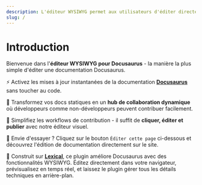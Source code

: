 ```yaml
---
description: L'éditeur WYSIWYG permet aux utilisateurs d'éditer directement le contenu Markdown dans les pages Docusaurus.
slug: /
---
```


# Introduction

Bienvenue dans l'**éditeur WYSIWYG pour Docusaurus** - la manière la plus simple d'éditer une documentation Docusaurus.

⚡️ Activez les mises à jour instantanées de la documentation [**Docusaurus**](https://docusaurus.io/fr/) sans toucher au code.

💫 Transformez vos docs statiques en un **hub de collaboration dynamique** où développeurs comme non-développeurs peuvent contribuer facilement.

🎯 Simplifiez les workflows de contribution - il suffit de **cliquer, éditer et publier** avec notre éditeur visuel.

🚀 Envie d'essayer ? Cliquez sur le bouton `Éditer cette page` ci-dessous et découvrez l'édition de documentation directement sur le site.

🎨 Construit sur [**Lexical**](https://lexical.dev/), ce plugin améliore Docusaurus avec des fonctionnalités WYSIWYG. Éditez directement dans votre navigateur, prévisualisez en temps réel, et laissez le plugin gérer tous les détails techniques en arrière-plan.
